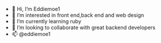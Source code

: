 - 👋 Hi, I’m Eddiemoe1
- 👀 I’m interested in front end,back end and web design
- 🌱 I’m currently learning ruby
- 💞️ I’m looking to collaborate with great backend developers
- 📫 @eddiemoe1

<!---
Eddiemoe1/Eddiemoe1 is a ✨ special ✨ repository because its `README.md` (this file) appears on your GitHub profile.
You can click the Preview link to take a look at your changes.
--->
